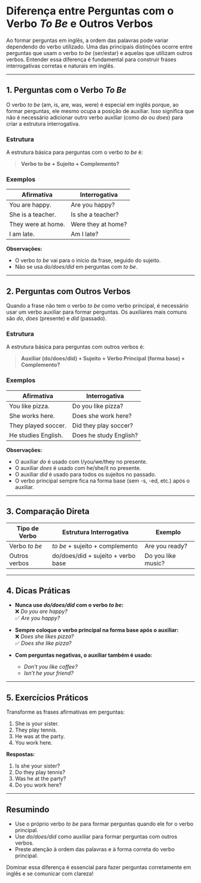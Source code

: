 
# Diferença entre Perguntas com o Verbo *To Be* e Outros Verbos

Ao formar perguntas em inglês, a ordem das palavras pode variar dependendo do verbo utilizado. Uma das principais distinções ocorre entre perguntas que usam o verbo *to be* (ser/estar) e aquelas que utilizam outros verbos. Entender essa diferença é fundamental para construir frases interrogativas corretas e naturais em inglês.

---

## 1. Perguntas com o Verbo *To Be*

O verbo *to be* (am, is, are, was, were) é especial em inglês porque, ao formar perguntas, ele mesmo ocupa a posição de auxiliar. Isso significa que não é necessário adicionar outro verbo auxiliar (como *do* ou *does*) para criar a estrutura interrogativa.

### Estrutura

A estrutura básica para perguntas com o verbo *to be* é:

> **Verbo to be + Sujeito + Complemento?**

### Exemplos

| Afirmativa           | Interrogativa           |
|----------------------|------------------------|
| You are happy.       | Are you happy?         |
| She is a teacher.    | Is she a teacher?      |
| They were at home.   | Were they at home?     |
| I am late.           | Am I late?             |

**Observações:**
- O verbo *to be* vai para o início da frase, seguido do sujeito.
- Não se usa *do/does/did* em perguntas com *to be*.

---

## 2. Perguntas com Outros Verbos

Quando a frase não tem o verbo *to be* como verbo principal, é necessário usar um verbo auxiliar para formar perguntas. Os auxiliares mais comuns são *do*, *does* (presente) e *did* (passado).

### Estrutura

A estrutura básica para perguntas com outros verbos é:

> **Auxiliar (do/does/did) + Sujeito + Verbo Principal (forma base) + Complemento?**

### Exemplos

| Afirmativa           | Interrogativa           |
|----------------------|------------------------|
| You like pizza.      | Do you like pizza?     |
| She works here.      | Does she work here?    |
| They played soccer.  | Did they play soccer?  |
| He studies English.  | Does he study English? |

**Observações:**
- O auxiliar *do* é usado com I/you/we/they no presente.
- O auxiliar *does* é usado com he/she/it no presente.
- O auxiliar *did* é usado para todos os sujeitos no passado.
- O verbo principal sempre fica na forma base (sem -s, -ed, etc.) após o auxiliar.

---

## 3. Comparação Direta

| Tipo de Verbo      | Estrutura Interrogativa                | Exemplo                  |
|--------------------|----------------------------------------|--------------------------|
| Verbo *to be*      | *to be* + sujeito + complemento        | Are you ready?           |
| Outros verbos      | do/does/did + sujeito + verbo base     | Do you like music?       |

---

## 4. Dicas Práticas

- **Nunca use *do/does/did* com o verbo *to be*:**  
  ❌ *Do you are happy?*  
  ✅ *Are you happy?*

- **Sempre coloque o verbo principal na forma base após o auxiliar:**  
  ❌ *Does she likes pizza?*  
  ✅ *Does she like pizza?*

- **Com perguntas negativas, o auxiliar também é usado:**  
  - *Don’t you like coffee?*  
  - *Isn’t he your friend?*

---

## 5. Exercícios Práticos

Transforme as frases afirmativas em perguntas:

1. She is your sister.  
2. They play tennis.  
3. He was at the party.  
4. You work here.

**Respostas:**

1. Is she your sister?
2. Do they play tennis?
3. Was he at the party?
4. Do you work here?

---

## Resumindo

- Use o próprio verbo *to be* para formar perguntas quando ele for o verbo principal.
- Use *do/does/did* como auxiliar para formar perguntas com outros verbos.
- Preste atenção à ordem das palavras e à forma correta do verbo principal.

Dominar essa diferença é essencial para fazer perguntas corretamente em inglês e se comunicar com clareza!
```
